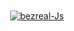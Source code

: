 <div align="center">
  <a href="https://github.com/bexreal%22%3E
  <img height="180em" src="https://github-readme-stats.vercel.app/api?username=besreal&show_icons=true&theme=dracula&include_all_commits=true&count_private=true%22/%3E
  <img height="180em" src="https://github-readme-stats.vercel.app/api/top-langs/?username=besreal&layout=compact&langs_count=7&theme=dracula%22/%3E
    </div>

<div align="center">
<img align="center" alt="bezreal-Js" height="30" width="40" src="https://raw.githubusercontent.com/devicons/devicon/master/icons/javascript/javascript-plain.svg%22%3E
<img align="center" alt="bezreal-Python" height="30" width="40" src="https://raw.githubusercontent.com/devicons/devicon/master/icons/python/python-original.svg%22%3E

![Snake animation](https://github.com/rafaballerini/rafaballerini/blob/output/github-contribution-grid-snake.svg)
